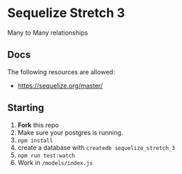 # Sequelize Stretch 3

Many to Many relationships

## Docs

The following resources are allowed:

- https://sequelize.org/master/

## Starting

1. **Fork** this repo
2. Make sure your postgres is running.
3. `npm install`
4. create a database with `createdb sequelize_stretch_3`
5. `npm run test:watch`
6. Work in `/models/index.js`

